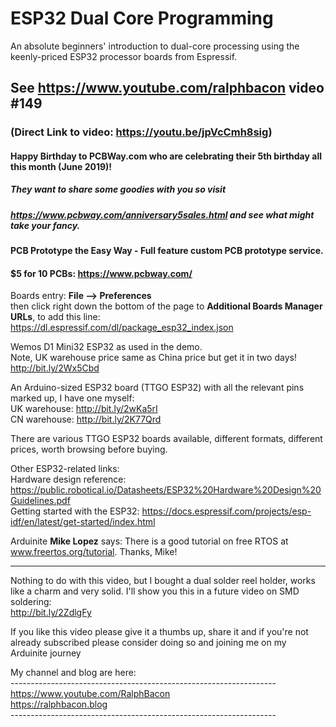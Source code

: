 # ESP32 Dual Core Programming
An absolute beginners' introduction to dual-core processing using the keenly-priced ESP32 processor boards from Espressif.

## See https://www.youtube.com/ralphbacon video #149
### (Direct Link to video: https://youtu.be/jpVcCmh8sig)

#### Happy Birthday to PCBWay.com who are celebrating their 5th birthday all this month (June 2019)!
##### They want to share some goodies with you so visit
##### https://www.pcbway.com/anniversary5sales.html and see what might take your fancy.

#### PCB Prototype the Easy Way - Full feature custom PCB prototype service.
#### $5 for 10 PCBs: https://www.pcbway.com/

Boards entry: **File --> Preferences**  
then click right down the bottom of the page to **Additional Boards Manager URLs**, to add this line:  
https://dl.espressif.com/dl/package_esp32_index.json  

Wemos D1 Mini32 ESP32 as used in the demo.  
Note, UK warehouse price same as China price but get it in two days!  
http://bit.ly/2Wx5Cbd

An Arduino-sized ESP32 board (TTGO ESP32) with all the relevant pins marked up, I have one myself:  
UK warehouse: http://bit.ly/2wKa5rI  
CN warehouse: http://bit.ly/2K77Qrd  

There are various TTGO ESP32 boards available, different formats, different prices, worth browsing before buying. 

Other ESP32-related links:  
Hardware design reference: https://public.robotical.io/Datasheets/ESP32%20Hardware%20Design%20Guidelines.pdf  
Getting started with the ESP32: https://docs.espressif.com/projects/esp-idf/en/latest/get-started/index.html  

Arduinite **Mike Lopez** says: There is a good tutorial on free RTOS at www.freertos.org/tutorial. Thanks, Mike!

---

Nothing to do with this video, but I bought a dual solder reel holder, works like a charm and very solid. 
I'll show you this in a future video on SMD soldering:  
http://bit.ly/2ZdlgFy  

If you like this video please give it a thumbs up, share it and if you're not already subscribed please consider doing so and joining me on my Arduinite journey

My channel and blog are here:  
\------------------------------------------------------------------  
https://www.youtube.com/RalphBacon  
https://ralphbacon.blog  
\------------------------------------------------------------------
